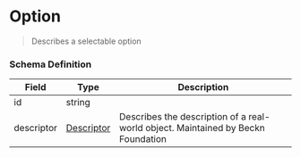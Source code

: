 Option
===
>Describes a selectable option

### Schema Definition

|**Field**|**Type**|**Description**|
|---------|--------|---------------|
|id|string|
|descriptor|[Descriptor](/Core/01_Transaction%20Layer%20Specification/Latest/Schema%20Reference/descriptor)|Describes the description of a real-world object. Maintained by Beckn Foundation
